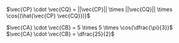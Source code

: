 $\vec{CP} \cdot \vec{CQ} = ||\vec{CP}|| \times ||\vec{CQ}|| \times \cos{(\hat{\vec{CP} \vec{CQ}})}$

$\vec{CA} \cdot \vec{CB} = 5 \times 5 \times \cos{\dfrac{\pi}{3}}$\
$\vec{CA} \cdot \vec{CB} = \dfrac{25}{2}$
